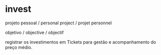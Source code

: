 # invest

projeto pessoal / personal project / projet personnel

objetivo / objective / objectif

registrar os investimentos em Tickets para gestão e acompanhamento do preço médio.

